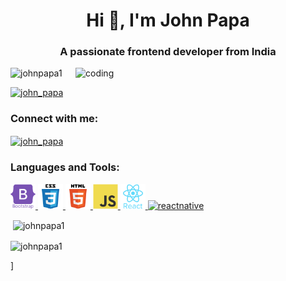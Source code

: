  <!--  [ ! [MasterHead] https://1.bp.blogspot.com/-7A4WynwLsMw/XbBpCXG8fHI/AAAAAAAAMt4/uOa1bpLskYgrwGbllhSu2SDj_Mig8SXJQCLcBGAsYHQ/s1600/2000_600px.gif-->

<h1 align="center">Hi 👋, I'm John Papa</h1>
<h3 align="center">A passionate frontend developer from India</h3>
<img  align="right"  alt ="coding"  width ="400"  src="https://image.shutterstock.com/image-vector/young-woman-writes-code-on-260nw-1731157933.jpg">
<p align="left"> <img src="https://komarev.com/ghpvc/?username=johnpapa1&label=Profile%20views&color=0e75b6&style=flat" alt="johnpapa1" /> </p>

<p align="left"> <a href="https://twitter.com/john_papa" target="blank"><img src="https://img.shields.io/twitter/follow/john_papa?logo=twitter&style=for-the-badge" alt="john_papa" /></a> </p>



<h3 align="left">Connect with me:</h3>
<p align="left">
<a href="https://twitter.com/john_papa" target="blank"><img align="center" src="https://raw.githubusercontent.com/rahuldkjain/github-profile-readme-generator/master/src/images/icons/Social/twitter.svg" alt="john_papa" height="30" width="40" /></a>
</p>

<h3 align="left">Languages and Tools:</h3>
<p align="left"> <a href="https://getbootstrap.com" target="_blank" rel="noreferrer"> <img src="https://raw.githubusercontent.com/devicons/devicon/master/icons/bootstrap/bootstrap-plain-wordmark.svg" alt="bootstrap" width="40" height="40"/> </a> <a href="https://www.w3schools.com/css/" target="_blank" rel="noreferrer"> <img src="https://raw.githubusercontent.com/devicons/devicon/master/icons/css3/css3-original-wordmark.svg" alt="css3" width="40" height="40"/> </a> <a href="https://www.w3.org/html/" target="_blank" rel="noreferrer"> <img src="https://raw.githubusercontent.com/devicons/devicon/master/icons/html5/html5-original-wordmark.svg" alt="html5" width="40" height="40"/> </a> <a href="https://developer.mozilla.org/en-US/docs/Web/JavaScript" target="_blank" rel="noreferrer"> <img src="https://raw.githubusercontent.com/devicons/devicon/master/icons/javascript/javascript-original.svg" alt="javascript" width="40" height="40"/> </a> <a href="https://reactjs.org/" target="_blank" rel="noreferrer"> <img src="https://raw.githubusercontent.com/devicons/devicon/master/icons/react/react-original-wordmark.svg" alt="react" width="40" height="40"/> </a> <a href="https://reactnative.dev/" target="_blank" rel="noreferrer"> <img src="https://reactnative.dev/img/header_logo.svg" alt="reactnative" width="40" height="40"/> </a> </p>

<p>&nbsp;<img align="center" src="https://github-readme-stats.vercel.app/api?username=johnpapa1&show_icons=true&locale=en" alt="johnpapa1" /></p>

<p><img align="center" src="https://github-readme-streak-stats.herokuapp.com/?user=johnpapa1&" alt="johnpapa1" /></p>

]
